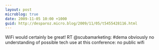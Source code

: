 ```yaml
---
layout: post
microblog: true
date: 2009-11-05 10:00 +1000
guid: http://desparoz.micro.blog/2009/11/05/t5455428116.html
---
```

WiFi would certainly be great! RT @scubamarketing: #dema obviously no understanding of possible tech use at this conference: no public wifi
